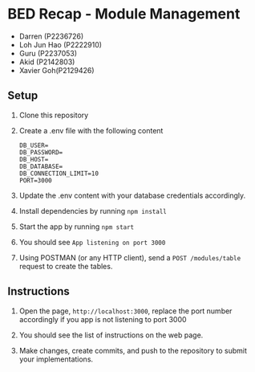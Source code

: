 # BED Recap - Module Management

- Darren (P2236726)
- Loh Jun Hao (P2222910)
- Guru (P2237053)
- Akid (P2142803)
- Xavier Goh(P2129426)

## Setup


1. Clone this repository

2. Create a .env file with the following content

   ```
   DB_USER=
   DB_PASSWORD=
   DB_HOST=
   DB_DATABASE=
   DB_CONNECTION_LIMIT=10
   PORT=3000
   ```

3. Update the .env content with your database credentials accordingly.

4. Install dependencies by running `npm install`

5. Start the app by running `npm start`

6. You should see `App listening on port 3000`

7. Using POSTMAN (or any HTTP client), send a `POST /modules/table` request to create the tables.

## Instructions

1. Open the page, `http://localhost:3000`, replace the port number accordingly if you app is not listening to port 3000

2. You should see the list of instructions on the web page.

3. Make changes, create commits, and push to the repository to submit your implementations.
